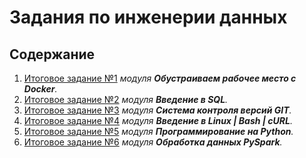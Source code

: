 # Задания по инженерии данных

## Содержание  
1. [Итоговое задание №1](/data/final_task_1.md) _модуля **Обустраиваем рабочее место с Docker**._
2. [Итоговое задание №2](/data/final_task_2.md) _модуля **Введение в SQL**._
3. [Итоговое задание №3](/data/final_task_3.md) _модуля **Система контроля версий GIT**._
4. [Итоговое задание №4](/data/final_task_4.md) _модуля **Введение в Linux | Bash | cURL**._
5. [Итоговое задание №5](/data/final_task_5.md) _модуля **Программирование на Python**._
6. [Итоговое задание №6](/data/final_task_6.md) _модуля **Обработка данных PySpark**._
